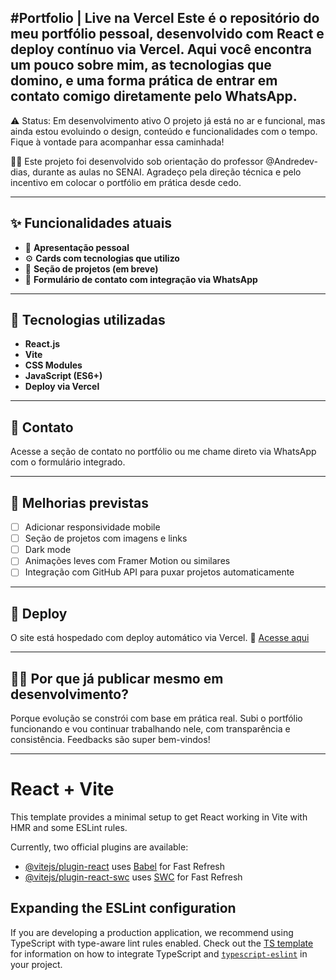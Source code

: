 
#Portfolio | Live na Vercel
Este é o repositório do meu portfólio pessoal, desenvolvido com React e deploy contínuo via Vercel. Aqui você encontra um pouco sobre mim, as tecnologias que domino, e uma forma prática de entrar em contato comigo diretamente pelo WhatsApp.
---
⚠️ Status: Em desenvolvimento ativo
O projeto já está no ar e funcional, mas ainda estou evoluindo o design, conteúdo e funcionalidades com o tempo. Fique à vontade para acompanhar essa caminhada!

🧑‍🏫 Este projeto foi desenvolvido sob orientação do professor @Andredev-dias, durante as aulas no SENAI. Agradeço pela direção técnica e pelo incentivo em colocar o portfólio em prática desde cedo.

---

## ✨ Funcionalidades atuais

* 🧠 **Apresentação pessoal**
* ⚙️ **Cards com tecnologias que utilizo**
* 📁 **Seção de projetos (em breve)**
* 📱 **Formulário de contato com integração via WhatsApp**

---

## 🚀 Tecnologias utilizadas

* **React.js**
* **Vite**
* **CSS Modules**
* **JavaScript (ES6+)**
* **Deploy via Vercel**

---

## 📲 Contato

Acesse a seção de contato no portfólio ou me chame direto via WhatsApp com o formulário integrado.

---

## 📌 Melhorias previstas

* [ ] Adicionar responsividade mobile
* [ ] Seção de projetos com imagens e links
* [ ] Dark mode
* [ ] Animações leves com Framer Motion ou similares
* [ ] Integração com GitHub API para puxar projetos automaticamente

---

## 🔗 Deploy

O site está hospedado com deploy automático via Vercel.
🔗 [Acesse aqui](https://portfolio-iota-three-63.vercel.app/)

---

## 🙋‍♂️ Por que já publicar mesmo em desenvolvimento?

Porque evolução se constrói com base em prática real. Subi o portfólio funcionando e vou continuar trabalhando nele, com transparência e consistência. Feedbacks são super bem-vindos!

---


# React + Vite

This template provides a minimal setup to get React working in Vite with HMR and some ESLint rules.

Currently, two official plugins are available:

- [@vitejs/plugin-react](https://github.com/vitejs/vite-plugin-react/blob/main/packages/plugin-react) uses [Babel](https://babeljs.io/) for Fast Refresh
- [@vitejs/plugin-react-swc](https://github.com/vitejs/vite-plugin-react/blob/main/packages/plugin-react-swc) uses [SWC](https://swc.rs/) for Fast Refresh

## Expanding the ESLint configuration

If you are developing a production application, we recommend using TypeScript with type-aware lint rules enabled. Check out the [TS template](https://github.com/vitejs/vite/tree/main/packages/create-vite/template-react-ts) for information on how to integrate TypeScript and [`typescript-eslint`](https://typescript-eslint.io) in your project.
